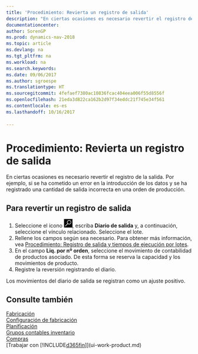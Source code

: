 ```yaml
---
title: 'Procedimiento: Revierta un registro de salida'
description: "En ciertas ocasiones es necesario revertir el registro de la salida. Por ejemplo, si se ha cometido un error en la introducción de los datos y se ha registrado una cantidad de salida incorrecta en una orden de producción."
documentationcenter: 
author: SorenGP
ms.prod: dynamics-nav-2018
ms.topic: article
ms.devlang: na
ms.tgt_pltfrm: na
ms.workload: na
ms.search.keywords: 
ms.date: 09/06/2017
ms.author: sgroespe
ms.translationtype: HT
ms.sourcegitcommit: 4fefaef7380ac10836fcac404eea006f55d8556f
ms.openlocfilehash: 21eda3d822ca162b2d97f34eddc21f745e34f561
ms.contentlocale: es-es
ms.lasthandoff: 10/16/2017

---
```

# <a name="how-to-reverse-output-posting"></a>Procedimiento: Revierta un registro de salida
En ciertas ocasiones es necesario revertir el registro de la salida. Por ejemplo, si se ha cometido un error en la introducción de los datos y se ha registrado una cantidad de salida incorrecta en una orden de producción.  

## <a name="to-reverse-an-output-posting"></a>Para revertir un registro de salida  
1.  Seleccione el icono ![Buscar página o informe](media/ui-search/search_small.png "icono Buscar página o informe"), escriba **Diario de salida** y, a continuación, seleccione el vínculo relacionado. Seleccione el lote.  
2. Rellene los campos según sea necesario. Para obtener más información, vea [Procedimiento: Registro de salida y tiempos de ejecución por lotes](production-how-to-post-output-quantity.md).
3.  En el campo **Liq. por nº orden**, seleccione el movimiento de contabilidad de productos asociado. De esta forma se reserva la capacidad y los movimientos de producto.  
4. Registre la reversión registrando el diario.  

Los movimientos del diario de salida se registran como un ajuste positivo.  

## <a name="see-also"></a>Consulte también  
 [Fabricación](production-manage-manufacturing.md)    
 [Configuración de fabricación](production-configure-production-processes.md)  
 [Planificación](production-planning.md)      
 [Grupos contables inventario](inventory-manage-inventory.md)  
 [Compras](purchasing-manage-purchasing.md)  
 [Trabajar con [!INCLUDE[d365fin](includes/d365fin_md.md)]](ui-work-product.md)  

